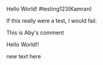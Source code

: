 Hello World!
#testing123(Kamran)

If this really were a test, I would fail.


This is Aby's comment

Hello World!!

new text here
